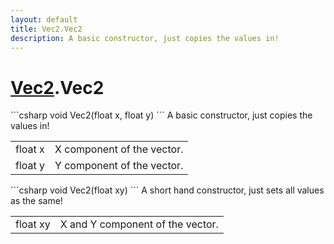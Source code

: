 ```yaml
---
layout: default
title: Vec2.Vec2
description: A basic constructor, just copies the values in!
---
```

# [Vec2]({{site.url}}/Pages/StereoKit/Vec2.html).Vec2

<div class='signature' markdown='1'>
```csharp
void Vec2(float x, float y)
```
A basic constructor, just copies the values in!
</div>

|  |  |
|--|--|
|float x|X component of the vector.|
|float y|Y component of the vector.|

<div class='signature' markdown='1'>
```csharp
void Vec2(float xy)
```
A short hand constructor, just sets all values as the same!
</div>

|  |  |
|--|--|
|float xy|X and Y component of the vector.|




